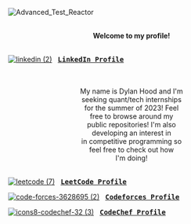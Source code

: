 
![Advanced_Test_Reactor](https://user-images.githubusercontent.com/66035537/206880151-db91a41d-ecab-455f-a46a-abb890c640c4.jpg)
</br>

<div>&ensp;</div>

  <div><center><b>Welcome to my profile!</b></center></div>
  <div><b>&ensp;</b></div>
  
 [![linkedin (2)](https://user-images.githubusercontent.com/66035537/211176328-96d1f229-81fa-4a49-a845-d549eabaee54.png)](https://www.linkedin.com/in/dylandantehood/) 
 &nbsp; <a href="https://www.linkedin.com/in/dylandantehood/"><kbd><b>LinkedIn Profile</b></kbd></a>
 <br></br>
  <div><b>&ensp;</b></div>
  <div><center>My name is Dylan Hood and I'm</center></div>
  <div><center>seeking quant/tech internships</center></div>
  <div><center>for the summer of 2023! Feel</center></div>
  <div><center>free to browse around my</center></div>
  <div><center>public repositories! I'm also</center></div>
  <div><center>developing an interest in</center></div>
  <div><center>in competitive programming so</center></div>
  <div><center>feel free to check out how</center></div>
  <center>I'm doing!</center>
  <div>&ensp;</div>
  
  [![leetcode (7)](https://user-images.githubusercontent.com/66035537/201956658-4052d2ea-1fb9-40a8-8143-1452fb1007cc.png)](https://leetcode.com/dylanhood/) &nbsp; <a href="https://leetcode.com/dylanhood/"><kbd><b>LeetCode Profile</b></kbd></a>
  
  [![code-forces-3628695 (2)](https://user-images.githubusercontent.com/66035537/201957944-983ea457-9c91-4d39-b15d-90784650d45a.png)](https://codeforces.com/profile/dylandhood/) &nbsp; <a href="https://codeforces.com/profile/dylandhood/"><kbd><b>Codeforces Profile</b></kbd></a>
  
  [![icons8-codechef-32 (3)](https://user-images.githubusercontent.com/66035537/201962092-59ce5a77-84a8-4979-a1c3-075b8cf6f27e.png)](https://www.codechef.com/users/dylandhood) &nbsp; <a href="https://www.codechef.com/users/dylandhood"><kbd><b>CodeChef Profile</b></kbd></a>
